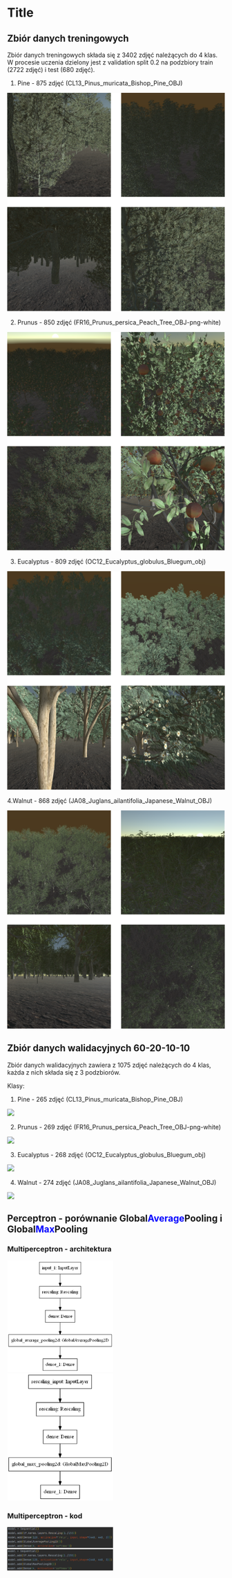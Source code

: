 # Title

## Zbiór danych treningowych
Zbiór danych treningowych składa się z 3402 zdjęć należących do 4 klas. W procesie uczenia dzielony jest z validation split 0.2  na podzbiory train (2722 zdjęć) i test (680 zdjęć).

1. Pine - 875 zdjęć (CL13\_Pinus\_muricata\_Bishop\_Pine\_OBJ)

![](./images/dataset/Pine.png)

2. Prunus - 850 zdjęć (FR16\_Prunus\_persica\_Peach\_Tree\_OBJ-png-white)

![](./images/dataset/Prunus.png)

3. Eucalyptus - 809 zdjęć (OC12\_Eucalyptus\_globulus\_Bluegum\_obj)

![](./images/dataset/Eucal.png)

4.Walnut  - 868 zdjęć (JA08\_Juglans\_ailantifolia\_Japanese\_Walnut\_OBJ)

![](./images/dataset/Walnut.png)

## Zbiór danych walidacyjnych 60-20-10-10
Zbiór danych walidacyjnych zawiera z 1075 zdjęć należących do 4 klas, każda z nich składa się z 3 podzbiorów.

Klasy:

1. Pine - 265 zdjęć (CL13\_Pinus\_muricata\_Bishop\_Pine\_OBJ)

![](./images/dataset_val/Pine60.gif)

2. Prunus - 269 zdjęć (FR16\_Prunus\_persica\_Peach\_Tree\_OBJ-png-white)

![](./images/dataset_val/Prunus60.gif)

3. Eucalyptus - 268 zdjęć (OC12\_Eucalyptus\_globulus\_Bluegum\_obj)

![](./images/dataset_val/Eucal60.gif)

4. Walnut  - 274 zdjęć (JA08\_Juglans\_ailantifolia\_Japanese\_Walnut\_OBJ)

![](./images/dataset_val/Walnut60.gif)

## Perceptron - porównanie Global<span style="color:blue">Average</span>Pooling i Global<span style="color:blue">Max</span>Pooling

### Multiperceptron - architektura

<div style="-webkit-column-count: 2; -moz-column-count: 2; column-count: 2; -webkit-column-rule: 1px dotted #e0e0e0; -moz-column-rule: 1px dotted #e0e0e0; column-rule: 1px dotted #e0e0e0;">
    <div style="display: inline-block;">
        <img src="images/perceptron/perceptron-40e.png" alt="">
    </div>
    <div style="display: inline-block;">
        <img src="images/perceptron-globalMAX/perceptron-40e-globalMAX.png" alt="">
    </div>
</div>

### Multiperceptron - kod

<div style="-webkit-column-count: 2; -moz-column-count: 2; column-count: 2; -webkit-column-rule: 1px dotted #e0e0e0; -moz-column-rule: 1px dotted #e0e0e0; column-rule: 1px dotted #e0e0e0;">
    <div style="display: inline-block;">
        <img src="images/perceptron/perceptron-code.PNG" alt="">
    </div>
    <div style="display: inline-block;">
        <img src="images/perceptron-globalMAX/perceptron-globalMAX-code.PNG" alt="">
    </div>
</div>


